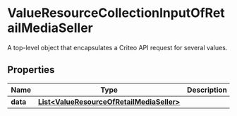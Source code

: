 

# ValueResourceCollectionInputOfRetailMediaSeller

A top-level object that encapsulates a Criteo API request for several values.

## Properties

| Name | Type | Description | Notes |
|------------ | ------------- | ------------- | -------------|
|**data** | [**List&lt;ValueResourceOfRetailMediaSeller&gt;**](ValueResourceOfRetailMediaSeller.md) |  |  [optional] |



